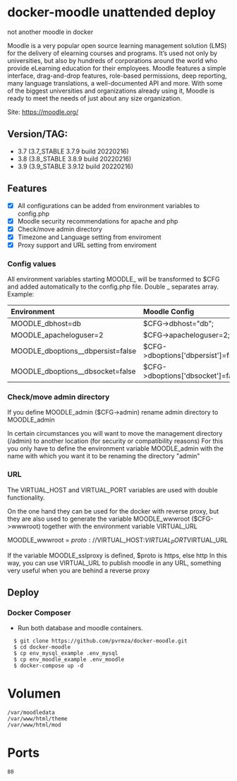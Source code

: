 
# docker-moodle unattended deploy
not another moodle in docker 

Moodle is a very popular open source learning management solution (LMS) for the delivery of elearning courses and programs. It’s used not only by universities, but also by hundreds of corporations around the world who provide eLearning education for their employees. Moodle features a simple interface, drag-and-drop features, role-based permissions, deep reporting, many language translations, a well-documented API and more. With some of the biggest universities and organizations already using it, Moodle is ready to meet the needs of just about any size organization.

Site: https://moodle.org/

## Version/TAG: 
* 3.7 (3.7_STABLE 3.7.9 build 20220216) 
* 3.8 (3.8_STABLE 3.8.9 build 20220216) 
* 3.9 (3.9_STABLE 3.9.12 build 20220216)


## Features
- [x] All configurations can be added from environment variables to config.php
- [x] Moodle security recommendations for apache and php
- [x] Check/move admin directory
- [x] Timezone and Language setting from enviroment 
- [x] Proxy support and URL setting from enviroment 

### Config values
All environment variables starting MOODLE_ will be transformed to $CFG and added automatically to the config.php file. Double _ separates array. Example:

| Environment | Moodle Config | 
| :--- |:--- |
| MOODLE_dbhost=db | $CFG->dbhost="db"; | 
| MOODLE_apacheloguser=2 | $CFG->apacheloguser=2; | 
| MOODLE_dboptions__dbpersist=false | $CFG->dboptions['dbpersist']=false; | 
| MOODLE_dboptions__dbsocket=false | $CFG->dboptions['dbsocket']=false; | 

### Check/move admin directory
If you define MOODLE_admin ($CFG->admin) rename admin directory to MOODLE_admin

In certain circumstances you will want to move the management directory (/admin) to another location (for security or compatibility reasons)
For this you only have to define the environment variable MOODLE_admin with the name with which you want it to be renaming the directory "admin"

### URL 
The VIRTUAL_HOST and VIRTUAL_PORT variables are used with double functionality.

On the one hand they can be used for the docker with reverse proxy, but they are also used to generate the variable MOODLE_wwwroot ($CFG->wwwroot) together with the environment variable VIRTUAL_URL

MOODLE_wwwroot = $proto://$VIRTUAL_HOST:$VIRTUAL_PORT$VIRTUAL_URL

If the variable MOODLE_sslproxy is defined, $proto is https, else http
In this way, you can use VIRTUAL_URL to publish moodle in any URL, something very useful when you are behind a reverse proxy


## Deploy

### Docker Composer
- Run both database and moodle containers.
```
  $ git clone https://github.com/pvrmza/docker-moodle.git 
  $ cd docker-moodle
  $ cp env_mysql_example .env_mysql
  $ cp env_moodle_example .env_moodle
  $ docker-compose up -d
```

# Volumen
	/var/moodledata
	/var/www/html/theme
	/var/www/html/mod

# Ports
	80 
